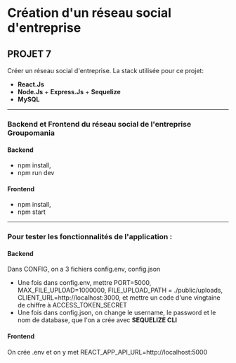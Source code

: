 # Création d'un réseau social d'entreprise

## PROJET 7

Créer un réseau social d'entreprise. La stack utilisée pour ce projet:

-   **React.Js**
-   **Node.Js** + **Express.Js** + **Sequelize**
-   **MySQL**

---

### Backend et Frontend du réseau social de l'entreprise Groupomania

#### Backend

-   npm install,
-   npm run dev

#### Frontend

-   npm install,
-   npm start

---

### Pour tester les fonctionnalités de l'application :

#### Backend

Dans CONFIG, on a 3 fichiers config.env, config.json

-   Une fois dans config.env, mettre PORT=5000, MAX_FILE_UPLOAD=1000000, FILE_UPLOAD_PATH = ./public/uploads, CLIENT_URL=http://localhost:3000, et mettre un code d'une vingtaine de chiffre à ACCESS_TOKEN_SECRET
-   Une fois dans config.json, on change le username, le password et le nom de database, que l'on a crée avec **SEQUELIZE CLI**

#### Frontend

On crée .env et on y met REACT_APP_API_URL=http://localhost:5000
